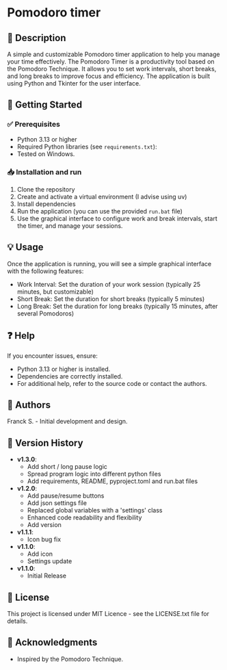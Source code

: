 # Pomodoro timer
## 📌 Description
A simple and customizable Pomodoro timer application to help you manage your time effectively.
The Pomodoro Timer is a productivity tool based on the Pomodoro Technique. It allows you to set work intervals, short breaks, and long breaks to improve focus and efficiency. The application is built using Python and Tkinter for the user interface.

## 🚀 Getting Started
### ✅ Prerequisites
* Python 3.13 or higher
* Required Python libraries (see `requirements.txt`):
* Tested on Windows.

### 📥 Installation and run
1. Clone the repository
2. Create and activate a virtual environment (I advise using uv)
3. Install dependencies
4. Run the application (you can use the provided `run.bat` file)
5. Use the graphical interface to configure work and break intervals, start the timer, and manage your sessions.

## 💡 Usage
Once the application is running, you will see a simple graphical interface with the following features:
- Work Interval: Set the duration of your work session (typically 25 minutes, but customizable)
- Short Break: Set the duration for short breaks (typically 5 minutes)
- Long Break: Set the duration for long breaks (typically 15 minutes, after several Pomodoros)

## ❓ Help
If you encounter issues, ensure:
- Python 3.13 or higher is installed.
- Dependencies are correctly installed.
- For additional help, refer to the source code or contact the authors.

## 👥 Authors
Franck S. - Initial development and design.

## 📝 Version History
- **v1.3.0**:
    - Add short / long pause logic
    - Spread program logic into different python files
    - Add requirements, README, pyproject.toml and run.bat files
- **v1.2.0**:
    - Add pause/resume buttons
    - Add json settings file
    - Replaced global variables with a 'settings' class
    - Enhanced code readability and flexibility
    - Add version
- **v1.1.1**:
    - Icon bug fix
- **v1.1.0**:
    - Add icon
    - Settings update
- **v1.1.0**:
    - Initial Release

## 📜 License
This project is licensed under MIT Licence - see the LICENSE.txt file for details.

## 💖 Acknowledgments
- Inspired by the Pomodoro Technique.